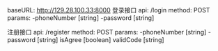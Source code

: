 baseURL: http://129.28.100.33:8000
登录接口
api: /login
method: POST
params:
   -phoneNumber [string]
   -password [string]

注册接口
api: /register
method: POST
params:
   -phoneNumber [string]
   -password [string]
   isAgree [boolean]
   validCode [string]
